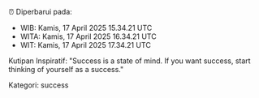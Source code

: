 ⏰ Diperbarui pada:
- WIB: Kamis, 17 April 2025 15.34.21 UTC
- WITA: Kamis, 17 April 2025 16.34.21 UTC
- WIT: Kamis, 17 April 2025 17.34.21 UTC

Kutipan Inspiratif:
"Success is a state of mind. If you want success, start thinking of yourself as a success."


Kategori: success

